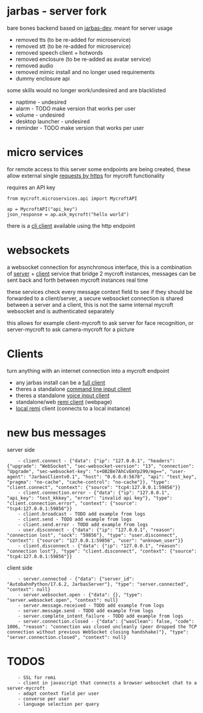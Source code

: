 # jarbas - server fork

bare bones backend based on [jarbas-dev](https://github.com/JarbasAl/jarbas-core/tree/dev). meant for server usage

* removed tts (to be re-added for microservice)
* removed stt (to be re-added for microservice)
* removed speech client + hotwords
* removed enclosure (to be re-added as avatar service)
* removed audio
* removed mimic install and no longer used requirements
* dummy enclosure api

some skills would no longer work/undesired and are blacklisted

* naptime - undesired
* alarm - TODO make version that works per user
* volume - undesired
* desktop launcher - undesired
* reminder - TODO make version that works per user

# micro services

for remote access to this server some endpoints are being created, these allow
 external single [requests by https](https://github.com/JarbasAl/jarbas-core/tree/server/mycroft/microservices) for mycroft functionality

requires an API key

    from mycroft.microservices.api import MycroftAPI

    ap = MycroftAPI("api_key")
    json_response = ap.ask_mycroft("hello world")

there is a [cli client](https://github.com/JarbasAl/jarbas-core/blob/server/mycroft/microservices/standalone_https_cli_client.py) available using the http endpoint

# websockets

a websocket connection for asynchronous interface, this is a combination of
[server](https://github.com/JarbasAl/jarbas-core/blob/server/mycroft/client/server/main.py) + [client](https://github.com/JarbasAl/jarbas-core/blob/server/mycroft/client/server/client.py) service that bridge 2 mycroft instances, messages can
be sent back and forth between mycroft instances real time

these services check every message context field to see if they should be
forwarded to a client/server, a secure websocket connection is shared between
a server and a client, this is not the same internal mycroft websocket and is
authenticated separately

this allows for example client-mycroft to ask server for face recognition, or
server-mycroft to ask camera-mycroft for a picture

# Clients

turn anything with an internet connection into a mycroft endpoint

- any jarbas install can be a [full client](https://github.com/JarbasAl/jarbas-core/blob/server/mycroft/client/server/client.py)
- theres a standalone [command line input client](https://github.com/JarbasAl/jarbas-core/blob/server/mycroft/client/server/standalone_cli_client.py)
- theres a standalone [voice input client](https://github.com/JarbasAl/jarbas-core/blob/server/mycroft/client/server/standalone_voice_client.py)
- standalone/web [remi client](https://github.com/JarbasAl/jarbas-core/blob/server/mycroft/client/server/clients/standalone_remi_client.py) (webpage)
- [local remi](https://github.com/JarbasAl/jarbas-core/blob/server/mycroft/client/remi/main.py) client (connects to a local instance)

# new bus messages

server side

        - client.connect - {"data": {"ip": "127.0.0.1", "headers": {"upgrade": "WebSocket", "sec-websocket-version": "13", "connection": "Upgrade", "sec-websocket-key": "s+OB2Be7AhCvEmYp299/mg==", "user-agent": "JarbasClientv0.1", "host": "0.0.0.0:5678", "api": "test_key", "pragma": "no-cache", "cache-control": "no-cache"}}, "type": "client.connect", "context": {"source": "tcp4:127.0.0.1:59856"}}
        - client.connection.error - {"data": {"ip": "127.0.0.1", "api_key": "test_kkkey", "error": "invalid api key"}, "type": "client.connection.error", "context": {"source": "tcp4:127.0.0.1:59856"}}
        - client.broadcast - TODO add example from logs
        - client.send - TODO add example from logs
        - client.send.error - TODO add example from logs
        - user.disconnect - {"data": {"ip": "127.0.0.1", "reason": "connection lost", "sock": "59856"}, "type": "user.disconnect", "context": {"source": "127.0.0.1:59856", "user": "unknown_user"}}
        - client.disconnect - {"data": {"ip": "127.0.0.1", "reason": "connection lost"}, "type": "client.disconnect", "context": {"source": "tcp4:127.0.0.1:59856"}}


client side

        - server.connected - {"data": {"server_id": "AutobahnPython/17.6.2, JarbasServer"}, "type": "server.connected", "context": null}
        - server.websocket.open - {"data": {}, "type": "server.websocket.open", "context": null}
        - server.message.received - TODO add example from logs
        - server.message.send - TODO add example from logs
        - server.complete_intent_failure - TODO add example from logs
        - server.connection.closed - {"data": {"wasClean": false, "code": 1006, "reason": "connection was closed uncleanly (peer dropped the TCP connection without previous WebSocket closing handshake)"}, "type": "server.connection.closed", "context": null}



# TODOS

        - SSL for remi
        - client in javascript that connects a browser websocket chat to a server-mycroft
        - adapt context field per user
        - converse per user
        - language selection per query

